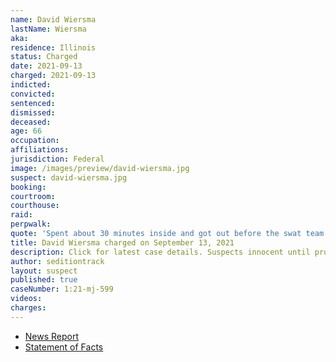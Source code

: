 ```yaml
---
name: David Wiersma
lastName: Wiersma
aka:
residence: Illinois
status: Charged
date: 2021-09-13
charged: 2021-09-13
indicted:
convicted:
sentenced:
dismissed:
deceased:
age: 66
occupation:
affiliations:
jurisdiction: Federal
image: /images/preview/david-wiersma.jpg
suspect: david-wiersma.jpg
booking:
courtroom:
courthouse:
raid:
perpwalk:
quote: 'Spent about 30 minutes inside and got out before the swat team went in.'
title: David Wiersma charged on September 13, 2021
description: Click for latest case details. Suspects innocent until proven guilty.
author: seditiontrack
layout: suspect
published: true
caseNumber: 1:21-mj-599
videos:
charges:
---
```


- [News Report](https://chicago.suntimes.com/crime/2021/9/21/22686870/like-going-shopping-mall-two-arrested-suburbs-alleged-role-us-capitol-breach)
- [Statement of Facts](https://www.justice.gov/usao-dc/case-multi-defendant/file/1434616/download)
